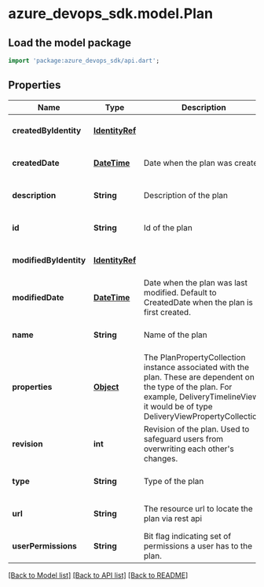 # azure_devops_sdk.model.Plan

## Load the model package
```dart
import 'package:azure_devops_sdk/api.dart';
```

## Properties
Name | Type | Description | Notes
------------ | ------------- | ------------- | -------------
**createdByIdentity** | [**IdentityRef**](IdentityRef.md) |  | [optional] [default to null]
**createdDate** | [**DateTime**](DateTime.md) | Date when the plan was created | [optional] [default to null]
**description** | **String** | Description of the plan | [optional] [default to null]
**id** | **String** | Id of the plan | [optional] [default to null]
**modifiedByIdentity** | [**IdentityRef**](IdentityRef.md) |  | [optional] [default to null]
**modifiedDate** | [**DateTime**](DateTime.md) | Date when the plan was last modified. Default to CreatedDate when the plan is first created. | [optional] [default to null]
**name** | **String** | Name of the plan | [optional] [default to null]
**properties** | [**Object**](.md) | The PlanPropertyCollection instance associated with the plan. These are dependent on the type of the plan. For example, DeliveryTimelineView, it would be of type DeliveryViewPropertyCollection. | [optional] [default to null]
**revision** | **int** | Revision of the plan. Used to safeguard users from overwriting each other&#39;s changes. | [optional] [default to null]
**type** | **String** | Type of the plan | [optional] [default to null]
**url** | **String** | The resource url to locate the plan via rest api | [optional] [default to null]
**userPermissions** | **String** | Bit flag indicating set of permissions a user has to the plan. | [optional] [default to null]

[[Back to Model list]](../README.md#documentation-for-models) [[Back to API list]](../README.md#documentation-for-api-endpoints) [[Back to README]](../README.md)


